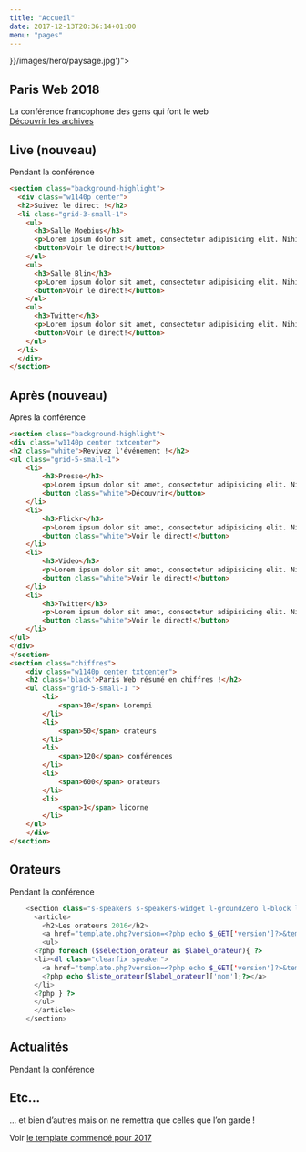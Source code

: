 ```yaml
---
title: "Accueil"
date: 2017-12-13T20:36:14+01:00
menu: "pages"
---
```


<section class="hero" style="background-image: url('{{< ref "/" >}}/images/hero/paysage.jpg')">
    <div class="hero__title">
			<h1 class="giga"><span>Paris Web 2018</span></h1>
		</div>
    <div class="hero__sub-title">
			<span class="mega"><span>La conférence francophone des gens qui font le web</span></span>
		</div>
    <div class="hero__action">
        <a href="pages/accueil" class="btn btn-primary">
            Découvrir les archives
        </a>
    </div>
</section>

## Live (nouveau)

Pendant la conférence

```html
<section class="background-highlight">
  <div class="w1140p center">
  <h2>Suivez le direct !</h2>
  <li class="grid-3-small-1">
    <ul>
      <h3>Salle Moebius</h3>
      <p>Lorem ipsum dolor sit amet, consectetur adipisicing elit. Nihil quisquam ex nostrum eos, iste ab possimus perspiciatis veritatis voluptas.</p>
      <button>Voir le direct!</button>
    </ul>
    <ul>
      <h3>Salle Blin</h3>
      <p>Lorem ipsum dolor sit amet, consectetur adipisicing elit. Nihil quisquam ex nostrum eos, iste ab possimus perspiciatis veritatis voluptas.</p>
      <button>Voir le direct!</button>
    </ul>
    <ul>
      <h3>Twitter</h3>
      <p>Lorem ipsum dolor sit amet, consectetur adipisicing elit. Nihil quisquam ex nostrum eos, iste ab possimus perspiciatis veritatis voluptas.</p>
      <button>Voir le direct!</button>
    </ul>
  </li>
  </div>
</section>
```

## Après (nouveau)

Après la conférence

```html
<section class="background-highlight">
<div class="w1140p center txtcenter">
<h2 class="white">Revivez l'événement !</h2>
<ul class="grid-5-small-1">
	<li>
		<h3>Presse</h3>
		<p>Lorem ipsum dolor sit amet, consectetur adipisicing elit. Nihil quisquam ex nostrum eos, iste ab possimus perspiciatis veritatis voluptas.</p>
		<button class="white">Découvrir</button>
	</li>
	<li>
		<h3>Flickr</h3>
		<p>Lorem ipsum dolor sit amet, consectetur adipisicing elit. Nihil quisquam ex nostrum eos, iste ab possimus perspiciatis veritatis voluptas.</p>
		<button class="white">Voir le direct!</button>
	</li>
	<li>
		<h3>Video</h3>
		<p>Lorem ipsum dolor sit amet, consectetur adipisicing elit. Nihil quisquam ex nostrum eos, iste ab possimus perspiciatis veritatis voluptas.</p>
		<button class="white">Voir le direct!</button>
	</li>
	<li>
		<h3>Twitter</h3>
		<p>Lorem ipsum dolor sit amet, consectetur adipisicing elit. Nihil quisquam ex nostrum eos, iste ab possimus perspiciatis veritatis voluptas.</p>
		<button class="white">Voir le direct!</button>
	</li>
</ul>
</div>
</section>
<section class="chiffres">
	<div class="w1140p center txtcenter">
	<h2 class='black'>Paris Web résumé en chiffres !</h2>
	<ul class="grid-5-small-1 ">
		<li>
			<span>10</span> Lorempi
		</li>
		<li>
			<span>50</span> orateurs
		</li>
		<li>
			<span>120</span> conférences
		</li>
		<li>
			<span>600</span> orateurs
		</li>
		<li>
			<span>1</span> licorne
		</li>
	</ul>
	</div>
</section>
```

## Orateurs

Pendant la conférence

```php
	<section class="s-speakers s-speakers-widget l-groundZero l-block l-third">
	  <article>
		<h2>Les orateurs 2016</h2>
		<a href="template.php?version=<?php echo $_GET['version']?>&template=liste-orateur&periode=<?php echo $_GET['periode']?>">Voir tous les orateurs</a>
		<ul>
      <?php foreach ($selection_orateur as $label_orateur){ ?>
      <li><dl class="clearfix speaker">
        <a href="template.php?version=<?php echo $_GET['version']?>&template=detail-orateur&periode=<?php echo $_GET['periode']?>&orateur=<?php echo $label_orateur;?>"><img src="<?php echo get_photo_orateur($label_orateur)?>" width="130" height="130" alt="">
        <?php echo $liste_orateur[$label_orateur]['nom'];?></a>
      </li>
      <?php } ?>
      </ul>
	  </article>
	</section>
```

## Actualités

Pendant la conférence

## Etc…

… et bien d’autres mais on ne remettra que celles que l’on garde !

Voir [le template commencé pour 2017](https://github.com/Paris-Web/pw-2017/blob/d88ab54bc77372ea3c994b6d93f4ac6089767803/template2017/page_accueil.php)